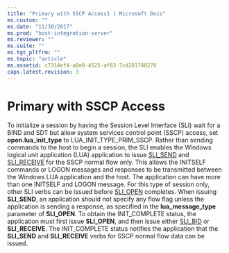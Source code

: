 ```yaml
---
title: "Primary with SSCP Access1 | Microsoft Docs"
ms.custom: ""
ms.date: "11/30/2017"
ms.prod: "host-integration-server"
ms.reviewer: ""
ms.suite: ""
ms.tgt_pltfrm: ""
ms.topic: "article"
ms.assetid: c7314ef4-a0e8-4525-af83-7cd281748270
caps.latest.revision: 3
---
```

# Primary with SSCP Access
To initialize a session by having the Session Level Interface (SLI) wait for a BIND and SDT but allow system services control point (SSCP) access, set **open.lua_init_type** to LUA_INIT_TYPE_PRIM_SSCP. Rather than sending commands to the host to begin a session, the SLI enables the Windows logical unit application (LUA) application to issue [SLI_SEND](../HIS2010/sli-send1.md) and [SLI_RECEIVE](../HIS2010/sli-receive1.md) for the SSCP normal flow only. This allows the INITSELF commands or LOGON messages and responses to be transmitted between the Windows LUA application and the host. The application can have more than one INITSELF and LOGON message. For this type of session only, other SLI verbs can be issued before [SLI_OPEN](../HIS2010/sli-open1.md) completes. When issuing **SLI_SEND**, an application should not specify any flow flag unless the application is sending a response, as specified in the **lua_message_type** parameter of **SLI_OPEN**. To obtain the INIT_COMPLETE status, the application must first issue **SLI_OPEN**, and then issue either [SLI_BID](../HIS2010/sli-bid1.md) or **SLI_RECEIVE**. The INIT_COMPLETE status notifies the application that the **SLI_SEND** and **SLI_RECEIVE** verbs for SSCP normal flow data can be issued.